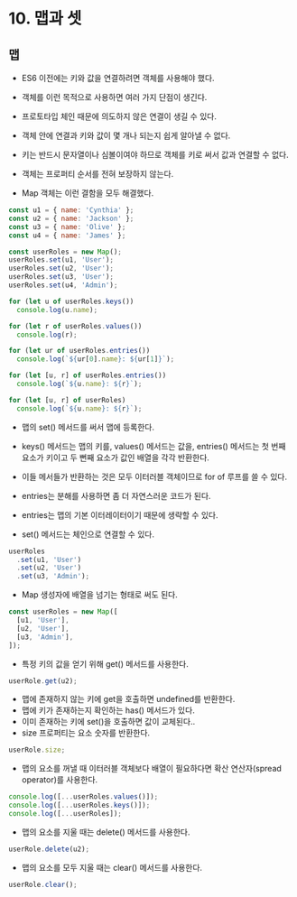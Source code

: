 # 10. 맵과 셋

## 맵

* ES6 이전에는 키와 값을 연결하려면 객체를 사용해야 했다.
* 객체를 이런 목적으로 사용하면 여러 가지 단점이 생긴다.
* 프로토타입 체인 때문에 의도하지 않은 연결이 생길 수 있다.
* 객체 안에 연결과 키와 값이 몇 개나 되는지 쉽게 알아낼 수 없다.
* 키는 반드시 문자열이나 심볼이여야 하므로 객체를 키로 써서 값과 연결할 수 없다.
* 객체는 프로퍼티 순서를 전혀 보장하지 않는다.

* Map 객체는 이런 결함을 모두 해결했다.

```js
const u1 = { name: 'Cynthia' };
const u2 = { name: 'Jackson' };
const u3 = { name: 'Olive' };
const u4 = { name: 'James' };

const userRoles = new Map();
userRoles.set(u1, 'User');
userRoles.set(u2, 'User');
userRoles.set(u3, 'User');
userRoles.set(u4, 'Admin');

for (let u of userRoles.keys())
  console.log(u.name);

for (let r of userRoles.values())
  console.log(r);

for (let ur of userRoles.entries())
  console.log(`${ur[0].name}: ${ur[1]}`);

for (let [u, r] of userRoles.entries())
  console.log(`${u.name}: ${r}`);

for (let [u, r] of userRoles)
  console.log(`${u.name}: ${r}`);
```

* 맵의 set() 메서드를 써서 맵에 등록한다.
* keys() 메서드는 맵의 키를, values() 메서드는 값을, entries() 메서드는 첫 번째 요소가 키이고 두 뻔째 요소가 값인 배열을 각각 반환한다.
* 이들 메서들가 반환하는 것은 모두 이터러블 객체이므로 for of 루프를 쓸 수 있다.
* entries는 분해를 사용하면 좀 더 자연스러운 코드가 된다.
* entries는 맵의 기본 이터레이터이기 때문에 생략할 수 있다.

* set() 메서드는 체인으로 연결할 수 있다.

```js
userRoles
  .set(u1, 'User')
  .set(u2, 'User')
  .set(u3, 'Admin');
```

* Map 생성자에 배열을 넘기는 형태로 써도 된다.

```js
const userRoles = new Map([
  [u1, 'User'],
  [u2, 'User'],
  [u3, 'Admin'],
]);
```

* 특정 키의 값을 얻기 위해 get() 메서드를 사용한다.

```js
userRole.get(u2);
```

* 맵에 존재하지 않는 키에 get을 호출하면 undefined를 반환한다.
* 맵에 키가 존재하는지 확인하는 has() 메서드가 있다.
* 이미 존재하는 키에 set()을 호출하면 값이 교체된다..
* size 프로퍼티는 요소 숫자를 반환한다.

```js
userRole.size;
```

* 맵의 요소를 꺼낼 때 이터러블 객체보다 배열이 필요하다면 확산 연산자(spread operator)를 사용한다.

```js
console.log([...userRoles.values()]);
console.log([...userRoles.keys()]);
console.log([...userRoles]);
```

* 맵의 요소를 지울 때는 delete() 메서드를 사용한다.

```js
userRole.delete(u2);
```

* 맵의 요소를 모두 지울 때는 clear() 메서드를 사용한다.

```js
userRole.clear();
```